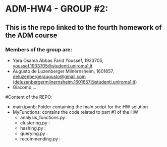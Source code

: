 # ADM-HW4 - GROUP #2:

## This is the repo linked to the fourth homework of the ADM course

### Members of the group are:
- Yara Osama Abbas Farid Youssef, 1933705, youssef.1933705@studenti.uniroma1.it
- Augusto de Luzenberger Milnernsheim, 1601657, deluzenbergeraugusto@gmail.com (deluzenbergermilnernsheim.1601657@studenti.uniroma1.it)
- Giacomo ...

#Content of the REPO:

- main.ipynb: Folder containing the main script for the HW solution
- MyFunctions: contains the code related to part #1 of the HW
    - analysis_functions.py :
    - clustering.py :
    - hashing.py :
    - querying.py :
    - recommending.py :
